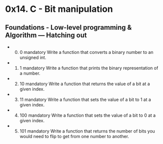 # 0x14. C - Bit manipulation
## Foundations - Low-level programming & Algorithm ― Hatching out

- 0. 0 mandatory
Write a function that converts a binary number to an unsigned int.

- 1. 1 mandatory
Write a function that prints the binary representation of a number.

- 2. 10 mandatory
Write a function that returns the value of a bit at a given index.

- 3. 11 mandatory
Write a function that sets the value of a bit to 1 at a given index.

- 4. 100 mandatory
Write a function that sets the value of a bit to 0 at a given index.

- 5. 101 mandatory
Write a function that returns the number of bits you would need to flip to get from one number to another.
